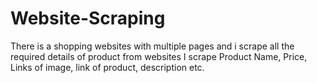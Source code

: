 # Website-Scraping
There is a shopping websites with multiple pages and i scrape all the required details of product from websites
I scrape Product Name, Price, Links of image, link of product, description etc.
